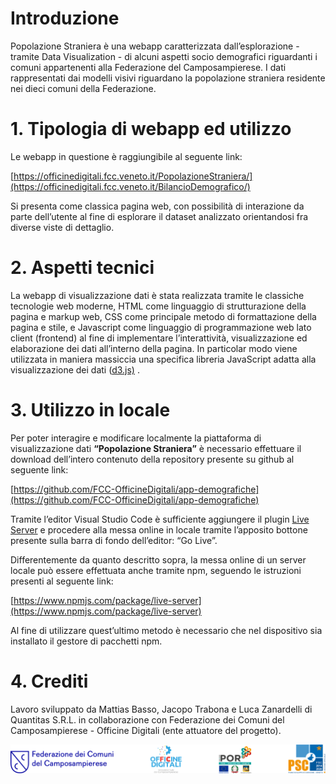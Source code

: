 # Introduzione

Popolazione Straniera è una webapp caratterizzata dall’esplorazione - tramite Data Visualization -  di alcuni aspetti socio demografici riguardanti i comuni appartenenti alla Federazione del Camposampierese. I dati rappresentati dai modelli visivi riguardano la popolazione straniera residente nei dieci comuni della Federazione.


# 1. Tipologia di webapp ed utilizzo

Le webapp in questione è raggiungibile al seguente link: 

[https://officinedigitali.fcc.veneto.it/PopolazioneStraniera/](https://officinedigitali.fcc.veneto.it/BilancioDemografico/)

Si presenta come classica pagina web, con possibilità di interazione da parte dell’utente al fine di esplorare il dataset analizzato orientandosi fra diverse viste di dettaglio.  


# 2. Aspetti tecnici

La webapp di visualizzazione dati è stata realizzata tramite le classiche tecnologie web moderne, HTML come linguaggio di strutturazione della pagina e markup web, CSS come principale metodo di formattazione della pagina e stile, e Javascript come linguaggio di programmazione web lato client (frontend) al fine di implementare l’interattività, visualizzazione ed elaborazione dei dati all’interno della pagina. In particolar modo viene utilizzata in maniera massiccia una specifica libreria JavaScript adatta alla visualizzazione dei dati ([d3.js)](https://d3js.org/) .


# 3. Utilizzo in locale

Per poter interagire e modificare localmente la piattaforma di visualizzazione dati **“Popolazione Straniera”** è necessario effettuare il download dell’intero contenuto della repository presente su github al seguente link:

[https://github.com/FCC-OfficineDigitali/app-demografiche](https://github.com/FCC-OfficineDigitali/app-demografiche)

Tramite l’editor Visual Studio Code è sufficiente aggiungere il plugin [Live Server](https://marketplace.visualstudio.com/items?itemName=ritwickdey.LiveServer) e procedere alla messa online in locale tramite l’apposito bottone presente sulla barra di fondo dell’editor: “Go Live”. 

Differentemente da quanto descritto sopra, la messa online di un server locale può essere effettuata anche tramite npm, seguendo le istruzioni presenti al seguente link:

[https://www.npmjs.com/package/live-server](https://www.npmjs.com/package/live-server)

Al fine di utilizzare quest’ultimo metodo è necessario che nel dispositivo sia installato il gestore di pacchetti npm. 

 


# 4. Crediti

Lavoro sviluppato da Mattias Basso, Jacopo Trabona e Luca Zanardelli di Quantitas S.R.L. in collaborazione con Federazione dei Comuni del Camposampierese - Officine Digitali (ente attuatore del progetto).


![Loghi](credits.png)
